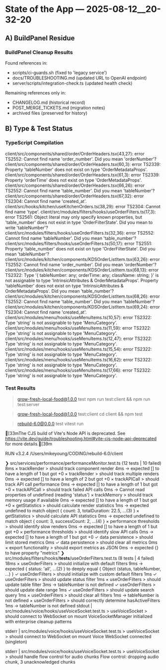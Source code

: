# State of the App — 2025-08-12__20-32-20
## A) BuildPanel Residue
### BuildPanel Cleanup Results
Found references in:
- scripts/ci-guards.sh (fixed to 'legacy service')
- docs/TROUBLESHOOTING.md (updated URL to OpenAI endpoint)
- server/scripts/integration-check.ts (updated health check)

Remaining references only in:
- CHANGELOG.md (historical record)
- POST_MERGE_TICKETS.md (migration notes)
- archived files (preserved for history)

## B) Type & Test Status
### TypeScript Compilation
client/src/components/shared/order/OrderHeaders.tsx(43,27): error TS2552: Cannot find name 'order_number'. Did you mean 'orderNumber'?
client/src/components/shared/order/OrderHeaders.tsx(60,3): error TS2339: Property 'tableNumber' does not exist on type 'OrderMetadataProps'.
client/src/components/shared/order/OrderHeaders.tsx(61,3): error TS2339: Property 'orderTime' does not exist on type 'OrderMetadataProps'.
client/src/components/shared/order/OrderHeaders.tsx(66,26): error TS2552: Cannot find name 'table_number'. Did you mean 'tableNumber'?
client/src/components/shared/order/OrderHeaders.tsx(67,32): error TS2304: Cannot find name 'created_at'.
client/src/hooks/kitchen/useKitchenOrders.ts(38,29): error TS2304: Cannot find name 'type'.
client/src/modules/filters/hooks/useOrderFilters.ts(17,3): error TS2561: Object literal may only specify known properties, but 'table_number' does not exist in type 'OrderFilterState'. Did you mean to write 'tableNumber'?
client/src/modules/filters/hooks/useOrderFilters.ts(32,36): error TS2552: Cannot find name 'tableNumber'. Did you mean 'table_number'?
client/src/modules/filters/hooks/useOrderFilters.ts(50,17): error TS2551: Property 'table_number' does not exist on type 'OrderFilterState'. Did you mean 'tableNumber'?
client/src/modules/kitchen/components/KDSOrderListItem.tsx(63,26): error TS2552: Cannot find name 'order_number'. Did you mean 'orderNumber'?
client/src/modules/kitchen/components/KDSOrderListItem.tsx(68,13): error TS2322: Type '{ tableNumber: any; orderTime: any; className: string; }' is not assignable to type 'IntrinsicAttributes & OrderMetadataProps'.
  Property 'tableNumber' does not exist on type 'IntrinsicAttributes & OrderMetadataProps'. Did you mean 'table_number'?
client/src/modules/kitchen/components/KDSOrderListItem.tsx(68,26): error TS2552: Cannot find name 'table_number'. Did you mean 'tableNumber'?
client/src/modules/kitchen/components/KDSOrderListItem.tsx(69,24): error TS2304: Cannot find name 'created_at'.
client/src/modules/menu/hooks/useMenuItems.ts(10,57): error TS2322: Type 'string' is not assignable to type 'MenuCategory'.
client/src/modules/menu/hooks/useMenuItems.ts(11,59): error TS2322: Type 'string' is not assignable to type 'MenuCategory'.
client/src/modules/menu/hooks/useMenuItems.ts(12,47): error TS2322: Type 'string' is not assignable to type 'MenuCategory'.
client/src/modules/menu/hooks/useMenuItems.ts(15,54): error TS2322: Type 'string' is not assignable to type 'MenuCategory'.
client/src/modules/menu/hooks/useMenuItems.ts(16,62): error TS2322: Type 'string' is not assignable to type 'MenuCategory'.
client/src/modules/menu/hooks/useMenuItems.ts(17,66): error TS2322: Type 'string' is not assignable to type 'MenuCategory'.

### Test Results

> grow-fresh-local-food@1.0.0 test
> npm run test:client && npm run test:server


> grow-fresh-local-food@1.0.0 test:client
> cd client && npm test


> rebuild-6.0@0.0.0 test
> vitest run

[33mThe CJS build of Vite's Node API is deprecated. See https://vite.dev/guide/troubleshooting.html#vite-cjs-node-api-deprecated for more details.[39m

 RUN  v3.2.4 /Users/mikeyoung/CODING/rebuild-6.0/client

 ❯ src/services/performance/performanceMonitor.test.ts (12 tests | 10 failed) 8ms
   × trackRender > should track component render 4ms
     → expected [] to have a length of 1 but got +0
   × trackRender > should track multiple renders 0ms
     → expected [] to have a length of 2 but got +0
   × trackAPICall > should track API call performance 0ms
     → expected [] to have a length of 1 but got +0
   × trackAPICall > should track failed API calls 0ms
     → Cannot read properties of undefined (reading 'status')
   × trackMemory > should track memory usage if available 0ms
     → expected [] to have a length of 1 but got +0
   × getStatistics > should calculate render statistics 1ms
     → expected undefined to match object { count: 3, totalDuration: 22.5, …(3) }
   × getStatistics > should calculate API statistics 0ms
     → expected undefined to match object { count: 3, successCount: 2, …(4) }
   × performance thresholds > should identify slow renders 0ms
     → expected [] to have a length of 1 but got +0
   × performance thresholds > should identify slow API calls 0ms
     → expected [] to have a length of 1 but got +0
   ✓ data persistence > should limit stored metrics 0ms
   ✓ data persistence > should clear all metrics 0ms
   × export functionality > should export metrics as JSON 0ms
     → expected {} to have property "metrics"
 ❯ src/modules/filters/hooks/__tests__/useOrderFilters.test.ts (8 tests | 4 failed) 18ms
   × useOrderFilters > should initialize with default filters 9ms
     → expected { status: 'all', …(2) } to deeply equal { Object (status, tableNumber, ...) }
   ✓ useOrderFilters > should initialize with custom default filters 1ms
   ✓ useOrderFilters > should update status filter 1ms
   × useOrderFilters > should update table filter 3ms
     → tableNumber is not defined
   ✓ useOrderFilters > should update date range 1ms
   ✓ useOrderFilters > should update search query 1ms
   × useOrderFilters > should clear all filters 1ms
     → tableNumber is not defined
   × useOrderFilters > should correctly determine hasActiveFilters 1ms
     → tableNumber is not defined
stdout | src/modules/voice/hooks/useVoiceSocket.test.ts > useVoiceSocket > should connect to WebSocket on mount
VoiceSocketManager initialized with enterprise cleanup patterns

stderr | src/modules/voice/hooks/useVoiceSocket.test.ts > useVoiceSocket > should connect to WebSocket on mount
Voice WebSocket connected (singleton)

stderr | src/modules/voice/hooks/useVoiceSocket.test.ts > useVoiceSocket > should handle flow control for audio chunks
Flow control: dropping audio chunk, 3 unacknowledged chunks
